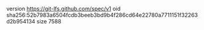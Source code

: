 version https://git-lfs.github.com/spec/v1
oid sha256:52b7983a6504fcdb3beeb3bd9b4f286cd64e22780a7711151f32263d2b954134
size 7588
